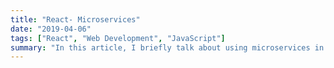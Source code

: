 ```yaml
---
title: "React- Microservices"
date: "2019-04-06"
tags: ["React", "Web Development", "JavaScript"]
summary: "In this article, I briefly talk about using microservices in React applications."
---
```

